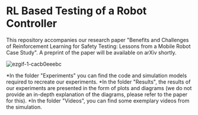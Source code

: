 # RL Based Testing of a Robot Controller
This repository accompanies our research paper "Benefits and Challenges of Reinforcement Learning for Safety Testing: Lessons from a Mobile Robot Case Study". A preprint of the paper will be available on arXiv shortly.

![ezgif-1-cacb0eeebc](https://github.com/Huck-KIT/RL-Based-Testing-of-a-Robot-Controller/assets/56551323/6242e132-8a8f-4365-ae6f-aa54ed47e70d)


*In the folder "Experiments" you can find the code and simulation models required to recreate our experiments.
*In the folder "Results", the results of our experiments are presented in the form of plots and diagrams (we do not provide an in-depth explanation of the diagrams, please refer to the paper for this).
*In the folder "Videos", you can find some exemplary videos from the simulation.



